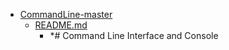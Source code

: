 - <a href = "E:\Node_projects\Node_Way\Education\Timur_Video_JS\ind_7\CommandLine-master\cat.CommandLine-master\dir.CommandLine-master.md">CommandLine-master</a>
    - <a href = "E:\Node_projects\Node_Way\Education\Timur_Video_JS\ind_7\CommandLine-master\README.md">README.md</a>
        - *# Command Line Interface and Console
